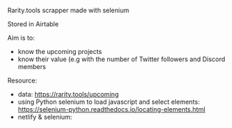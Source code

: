 Rarity.tools scrapper made with selenium

Stored in Airtable

Aim is to:
- know the upcoming projects
- know their value (e.g with the number of Twitter followers and Discord members

Resource:
- data: https://rarity.tools/upcoming
- using Python selenium to load javascript and select elements: https://selenium-python.readthedocs.io/locating-elements.html
- netlify & selenium:
